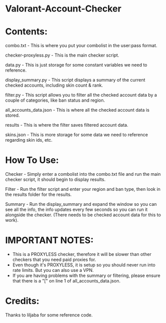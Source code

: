 # Valorant-Account-Checker

# Contents:

combo.txt - This is where you put your combolist in the user:pass format.

checker-proxyless.py - This is the main checker script.

data.py - This is just storage for some constant variables we need to reference.

display_summary.py - This script displays a summary of the current checked accounts, including skin count & rank.

filter.py - This script allows you  to filter all the checked account data by a couple of categories, like ban status and region.

all_accounts_data.json - This is where all the checked account data is stored.

results - This is where the filter saves filtered account data.

skins.json - This is more storage for some data we need to reference regarding skin ids, etc.

# How To Use:

Checker - Simply enter a combolist into the combo.txt file and run the main checker script, it should begin to display results.

Filter - Run the filter script and enter your region and ban type, then look in the results folder for the results.

Summary - Run the display_summary and expand the window so you can see all the info, the info updates every few seconds 
		     so you can run it alongside the checker. (There needs to be checked account data for this to work).

# IMPORTANT NOTES:

- This is a PROXYLESS checker, therefore it will be slower than other checkers that you need paid proxies for.
- Even though it's PROXYLESS, it is setup so you should never run into rate limits. But you can also use a VPN.
- If you are having problems with the summary or filtering, please ensure that there is a "[" on line 1 of all_accounts_data.json.

# Credits:

Thanks to liljaba for some reference code.
